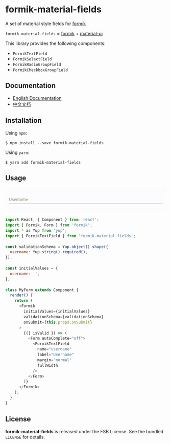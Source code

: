 # formik-material-fields

A set of material style fields for [formik](https://github.com/jaredpalmer/formik)

`formik-material-fields` = [formik](https://github.com/jaredpalmer/formik) + [material-ui](https://github.com/mui-org/material-ui)

This library provides the following components:

- `FormikTextField`
- `FormikSelectField`
- `FormikRadioGroupField`
- `FormikCheckboxGroupField`

## Documentation

- [English Documentation](./docs/en_US/)
- [中文文档](./docs/zh_CN/)

## Installation

Using `npm`:

```
$ npm install --save formik-material-fields
```

Using `yarn`:

```
$ yarn add formik-material-fields
```

## Usage

<p align="center">
  <img src="./media/FormikTextField.gif" alt="FormikTextField" />
</p>

```js
import React, { Component } from 'react';
import { Formik, Form } from 'formik';
import * as Yup from 'yup';
import { FormikTextField } from 'formik-material-fields';

const validationSchema = Yup.object().shape({
  username: Yup.string().required(),
});

const initialValues = {
  username: '',
};

class MyForm extends Component {
  render() {
    return (
      <Formik
        initialValues={initialValues}
        validationSchema={validationSchema}
        onSubmit={this.props.onSubmit}
      >
        {({ isValid }) => (
          <Form autoComplete="off">
            <FormikTextField
              name="username"
              label="Username"
              margin="normal"
              fullWidth
            />
          </Form>
        )}
      </Formik>
    );
  }
}

```

## License

**formik-material-fields** is released under the FSB License. See the bundled `LICENSE` for details.
